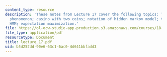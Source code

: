 ```yaml
---
content_type: resource
description: 'These notes from Lecture 17 cover the following topics: The CG island
  phenomenon; casino with two coins; notation of hidden markov model; training an
  HMM; expectation maximization.'
file: https://ol-ocw-studio-app-production.s3.amazonaws.com/courses/18-417-introduction-to-computational-molecular-biology-fall-2004/b5d252dd90e663c16ac04d641bbfadd3_lecture_17.pdf
file_type: application/pdf
resourcetype: Document
title: lecture_17.pdf
uid: b5d252dd-90e6-63c1-6ac0-4d641bbfadd3
---
```

